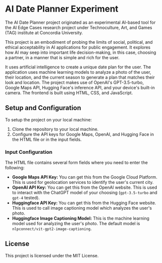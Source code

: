 # AI Date Planner Experiment

The AI Date Planner project originated as an experimental AI-based tool for the AI Edge Cases research project under Technoculture, Art, and Games (TAG) institute at Concordia University.

This project is an embodiment of probing the limits of social, political, and ethical acceptability in AI applications for public engagement. It explores how AI may seep into important life decision-making, in this case, choosing a partner, in a manner that is simple and rich for the user.

It uses artificial intelligence to create a unique date plan for the user. The application uses machine learning models to analyze a photo of the user, their location, and the current season to generate a plan that matches their look and location. The project makes use of OpenAI's GPT-3.5-turbo, Google Maps API, Hugging Face's inference API, and your device's built-in camera. The frontend is built using HTML, CSS, and JavaScript.

## Setup and Configuration

To setup the project on your local machine:

1. Clone the repository to your local machine.
2. Configure the API keys for Google Maps, OpenAI, and Hugging Face in the HTML file or in the input fields. 

### Input Configuration

The HTML file contains several form fields where you need to enter the following:

- **Google Maps API Key:** You can get this from the Google Cloud Platform. This is used for geolocation services to identify the user's current city.
- **OpenAI API Key:** You can get this from the OpenAI website. This is used to interact with the ChatGPT model of your choosing (`gpt-3.5-turbo` and `gpt-4` tested).
- **Huggingface API Key:** You can get this from the Hugging Face website. This is used to call image captioning model which analyzes the user's photo.
- **Huggingface Image Captioning Model:** This is the machine learning model used for analyzing the user's photo. The default model is `nlpconnect/vit-gpt2-image-captioning`.

## License

This project is licensed under the MIT License.
